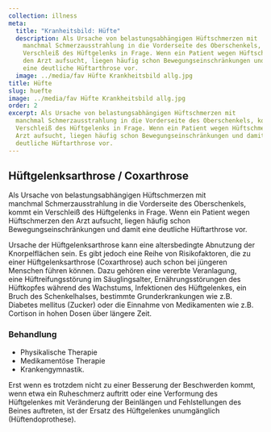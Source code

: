 ```yaml
---
collection: illness
meta:
  title: "Kranheitsbild: Hüfte"
  description: Als Ursache von belastungsabhängigen Hüftschmerzen mit
    manchmal Schmerzausstrahlung in die Vorderseite des Oberschenkels, kommt ein
    Verschleiß des Hüftgelenks in Frage. Wenn ein Patient wegen Hüftschmerzen
    den Arzt aufsucht, liegen häufig schon Bewegungseinschränkungen und damit
    eine deutliche Hüftarthrose vor.
  image: ../media/fav Hüfte Krankheitsbild allg.jpg
title: Hüfte
slug: huefte
image: ../media/fav Hüfte Krankheitsbild allg.jpg
order: 2
excerpt: Als Ursache von belastungsabhängigen Hüftschmerzen mit
  manchmal Schmerzausstrahlung in die Vorderseite des Oberschenkels, kommt ein
  Verschleiß des Hüftgelenks in Frage. Wenn ein Patient wegen Hüftschmerzen den
  Arzt aufsucht, liegen häufig schon Bewegungseinschränkungen und damit eine
  deutliche Hüftarthrose vor.
---
```

## Hüftgelenksarthrose / Coxarthrose 

Als Ursache von belastungsabhängigen Hüftschmerzen mit manchmal Schmerzausstrahlung in die Vorderseite des Oberschenkels, kommt ein Verschleiß des Hüftgelenks in Frage. Wenn ein Patient wegen Hüftschmerzen den Arzt aufsucht, liegen häufig schon Bewegungseinschränkungen und damit eine deutliche Hüftarthrose vor. 

Ursache der Hüftgelenksarthrose kann eine altersbedingte Abnutzung der Knorpelflächen sein. Es gibt jedoch eine Reihe von Risikofaktoren, die zu einer Hüftgelenksarthrose (Coxarthrose) auch schon bei jüngeren Menschen führen können. Dazu gehören eine vererbte Veranlagung, eine Hüftreifungsstörung im Säuglingsalter, Ernährungsstörungen des Hüftkopfes während des Wachstums, Infektionen des Hüftgelenkes, ein Bruch des Schenkelhalses, bestimmte Grunderkrankungen wie z.B. Diabetes mellitus (Zucker) oder die Einnahme von Medikamenten wie z.B. Cortison in hohen Dosen über längere Zeit. 

### Behandlung 

* Physikalische Therapie
* Medikamentöse Therapie
* Krankengymnastik.

Erst wenn es trotzdem nicht zu einer Besserung der Beschwerden kommt, wenn etwa ein Ruheschmerz auftritt oder eine Verformung des Hüftgelenkes mit Veränderung der Beinlängen und Fehlstellungen des Beines auftreten, ist der Ersatz des Hüftgelenkes unumgänglich (Hüftendoprothese).
